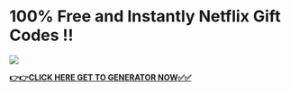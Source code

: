 # 100% Free and Instantly Netflix Gift Codes !!

![](https://i.imgur.com/MBM4VER.jpeg)

[**👉👉CLICK HERE GET TO GENERATOR NOW✅✅**](https://free24.raj-solution.com/netflix-gift-card)

